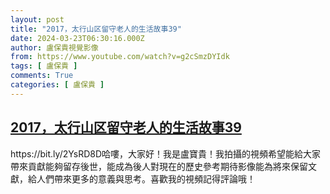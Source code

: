 ```yaml
---
layout: post
title: "2017，太行山区留守老人的生活故事39"
date: 2024-03-23T06:30:16.000Z
author: 盧保貴視覺影像
from: https://www.youtube.com/watch?v=g2cSmzDYIdk
tags: [ 盧保貴 ]
comments: True
categories: [ 盧保貴 ]
---
```

<!--1711175416000-->
[2017，太行山区留守老人的生活故事39](https://www.youtube.com/watch?v=g2cSmzDYIdk)
------

<div>
https://bit.ly/2YsRD8D哈嘍，大家好！我是盧寶貴！我拍攝的視頻希望能給大家帶來貢獻能夠留存後世，能成為後人對現在的歷史參考期待影像能為將來保留文獻，給人們帶來更多的意義與思考。喜歡我的視頻記得評論哦！
</div>
